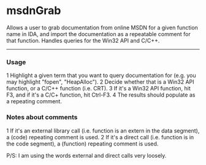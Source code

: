 msdnGrab
========

Allows a user to grab documentation from online MSDN for a given function name in IDA, and import the documentation as a repeatable comment for that function. Handles queries for the Win32 API and C/C++.

___

### Usage
  1 Highlight a given term that you want to query documentation for (e.g. you may highlight "fopen", "HeapAlloc").
  2 Decide whether that is a Win32 API function, or a C/C++ function (i.e. CRT).
  3 If it's a Win32 API function, hit F3, and if it's a C/C+ function, hit Ctrl-F3.
  4 The results should populate as a repeating comment.

### Notes about comments

  1 If it's an external library call (i.e. function is an extern in the data segment), a (code) repeating comment is used.
  2 If it's a direct call (i.e. function is in the code segment), a (function) repeating comment is used.

  P/S: I am using the words external and direct calls very loosely.

